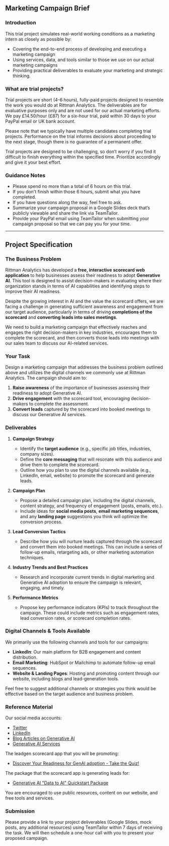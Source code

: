 ## Marketing Campaign Brief

### Introduction

This trial project simulates real-world working conditions as a marketing intern as closely as possible by:
- Covering the end-to-end process of developing and executing a marketing campaign
- Using services, data, and tools similar to those we use on our actual marketing campaigns
- Providing practical deliverables to evaluate your marketing and strategic thinking.

### What are trial projects?

Trial projects are short (4-6 hours), fully-paid projects designed to resemble the work you would do at Rittman Analytics. The deliverables are for evaluative purposes only and are not used for our actual marketing efforts. We pay £14.50/hour (£87) for a six-hour trial, paid within 30 days to your PayPal email or UK bank account.

Please note that we typically have multiple candidates completing trial projects. Performance on the trial informs decisions about proceeding to the next stage, though there is no guarantee of a permanent offer.

Trial projects are designed to be challenging, so don’t worry if you find it difficult to finish everything within the specified time. Prioritize accordingly and give it your best effort.

### Guidance Notes

- Please spend no more than a total of 6 hours on this trial.
- If you don't finish within those 6 hours, submit what you have completed.
- If you have questions along the way, feel free to ask.
- Summarize your campaign proposal in a Google Slides deck that’s publicly viewable and share the link via TeamTailor.
- Provide your PayPal email using TeamTailor when submitting your campaign proposal so that we can pay you for your time.

---

## Project Specification

### The Business Problem

Rittman Analytics has developed a **free, interactive scorecard web application** to help businesses assess their readiness to adopt **Generative AI**. This tool is designed to assist decision-makers in evaluating where their organization stands in terms of AI capabilities and identifying steps to improve their AI readiness.

Despite the growing interest in AI and the value the scorecard offers, we are facing a challenge in generating sufficient awareness and engagement from our target audience, particularly in terms of driving **completions of the scorecard** and **converting leads into sales meetings**.

We need to build a marketing campaign that effectively reaches and engages the right decision-makers in key industries, encourages them to complete the scorecard, and then converts those leads into meetings with our sales team to discuss our AI-related services.

### Your Task

Design a marketing campaign that addresses the business problem outlined above and utilizes the digital channels we commonly use at Rittman Analytics. The campaign should aim to:

1. **Raise awareness** of the importance of businesses assessing their readiness to adopt Generative AI.
2. **Drive engagement** with the scorecard tool, encouraging decision-makers to complete the assessment.
3. **Convert leads** captured by the scorecard into booked meetings to discuss our Generative AI services.

### Deliverables

1. **Campaign Strategy**
   - Identify the **target audience** (e.g., specific job titles, industries, company sizes).
   - Define the **core messaging** that will resonate with this audience and drive them to complete the scorecard.
   - Outline how you plan to use the digital channels available (e.g., LinkedIn, email, website) to promote the scorecard and generate leads.

2. **Campaign Plan**
   - Propose a detailed campaign plan, including the digital channels, content strategy, and frequency of engagement (posts, emails, etc.).
   - Include ideas for **social media posts**, **email marketing sequences**, and any **landing page** suggestions you think will optimize the conversion process.

3. **Lead Conversion Tactics**
   - Describe how you will nurture leads captured through the scorecard and convert them into booked meetings. This can include a series of follow-up emails, retargeting ads, or other marketing automation techniques.

4. **Industry Trends and Best Practices**
   - Research and incorporate current trends in digital marketing and Generative AI adoption to ensure the campaign is relevant, engaging, and timely.

5. **Performance Metrics**
   - Propose key performance indicators (KPIs) to track throughout the campaign. These could include metrics such as engagement rates, lead conversion rates, or scorecard completion rates.

### Digital Channels & Tools Available

We primarily use the following channels and tools for our campaigns:
- **LinkedIn**: Our main platform for B2B engagement and content distribution.
- **Email Marketing**: HubSpot or Mailchimp to automate follow-up email sequences.
- **Website & Landing Pages**: Hosting and promoting content through our website, including blogs and lead-generation tools.
  
Feel free to suggest additional channels or strategies you think would be effective based on the target audience and business problem.

### Reference Material

Our social media accounts:
- [Twitter](https://twitter.com/rittmananalytic)
- [LinkedIn](https://www.linkedin.com/company/rittmananalytics/)
- [Blog Articles on Generative AI](https://www.rittmananalytics.com/blog/category/Artificial+Intelligence)
- [Generative AI Services](https://www.rittmananalytics.com/offers/artificial-intelligence)

The leadgen scorecard app that you will be promoting:
- [Discover Your Readiness for GenAI adoption - Take the Quiz!](https://go.rittmananalytics.com/genai)

The package that the scorecard app is generating leads for:
- [Generative AI "Data to AI" Quickstart Package](https://www.rittmananalytics.com/blog/2024/8/2/is-your-business-ready-and-enabled-for-generative-ai)

You are encouraged to use public resources, content on our website, and free tools and services.

### Submission

Please provide a link to your project deliverables (Google Slides, mock posts, any additional resources) using TeamTailor within 7 days of receiving the task. We will then schedule a one-hour call with you to present your proposed campaign.
